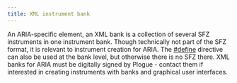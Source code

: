 ```yaml
---
title: XML instrument bank
---
```

An ARIA-specific element, an XML bank is a collection of several SFZ instruments
in one instrument bank. Though technically not part of the SFZ format, it is
relevant to instrument creation for ARIA. The [#define] directive can also
be used at the bank level, but otherwise there is no SFZ there.
XML banks for ARIA must be digitally signed by Plogue - contact them if
interested in creating instruments with banks and graphical user interfaces.


[#define]: ../../opcodes/define.md
